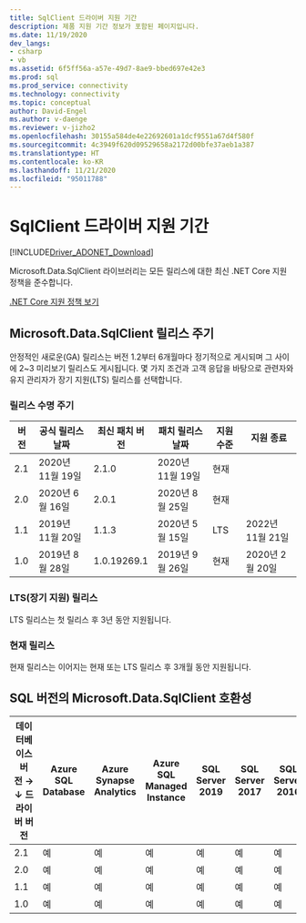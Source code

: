 ```yaml
---
title: SqlClient 드라이버 지원 기간
description: 제품 지원 기간 정보가 포함된 페이지입니다.
ms.date: 11/19/2020
dev_langs:
- csharp
- vb
ms.assetid: 6f5ff56a-a57e-49d7-8ae9-bbed697e42e3
ms.prod: sql
ms.prod_service: connectivity
ms.technology: connectivity
ms.topic: conceptual
author: David-Engel
ms.author: v-daenge
ms.reviewer: v-jizho2
ms.openlocfilehash: 30155a584de4e22692601a1dcf9551a67d4f580f
ms.sourcegitcommit: 4c3949f620d09529658a2172d00bfe37aeb1a387
ms.translationtype: HT
ms.contentlocale: ko-KR
ms.lasthandoff: 11/21/2020
ms.locfileid: "95011788"
---
```

# <a name="sqlclient-driver-support-lifecycle"></a>SqlClient 드라이버 지원 기간

[!INCLUDE[Driver_ADONET_Download](../../includes/driver_adonet_download.md)]

Microsoft.Data.SqlClient 라이브러리는 모든 릴리스에 대한 최신 .NET Core 지원 정책을 준수합니다.

[.NET Core 지원 정책 보기](https://dotnet.microsoft.com/platform/support/policy/dotnet-core)

## <a name="microsoftdatasqlclient-release-cadence"></a>Microsoft.Data.SqlClient 릴리스 주기

안정적인 새로운(GA) 릴리스는 버전 1.2부터 6개월마다 정기적으로 게시되며 그 사이에 2~3 미리보기 릴리스도 게시됩니다. 몇 가지 조건과 고객 응답을 바탕으로 관련자와 유지 관리자가 장기 지원(LTS) 릴리스를 선택합니다.

### <a name="release-life-cycles"></a>릴리스 수명 주기

| 버전 | 공식 릴리스 날짜 | 최신 패치 버전 | 패치 릴리스 날짜 | 지원 수준  | 지원 종료 |
| -- | -- | -- | -- | -- | -- |
| 2.1 | 2020년 11월 19일 | 2.1.0 | 2020년 11월 19일 | 현재 | |
| 2.0 | 2020년 6월 16일 | 2.0.1 | 2020년 8월 25일 | 현재 | |
| 1.1 | 2019년 11월 20일 | 1.1.3 | 2020년 5월 15일 | LTS | 2022년 11월 21일 |
| 1.0 | 2019년 8월 28일 | 1.0.19269.1 | 2019년 9월 26일 | 현재 | 2020년 2월 20일 |

### <a name="long-term-support-lts-releases"></a>LTS(장기 지원) 릴리스

LTS 릴리스는 첫 릴리스 후 3년 동안 지원됩니다.

### <a name="current-releases"></a>현재 릴리스

현재 릴리스는 이어지는 현재 또는 LTS 릴리스 후 3개월 동안 지원됩니다.

## <a name="sql-version-compatibility-with-microsoftdatasqlclient"></a>SQL 버전의 Microsoft.Data.SqlClient 호환성

|데이터베이스 버전&nbsp;&#8594;<br />&#8595; 드라이버 버전|Azure SQL Database|Azure Synapse Analytics|Azure SQL Managed Instance|SQL Server 2019|SQL Server 2017|SQL Server 2016|SQL Server 2014|SQL Server 2012|
|---|---|---|---|---|---|---|---|---|
|2.1|예|예|예|예|예|예|예|예|
|2.0|예|예|예|예|예|예|예|예|
|1.1|예|예|예|예|예|예|예|예|
|1.0|예|예|예|예|예|예|예|예|
